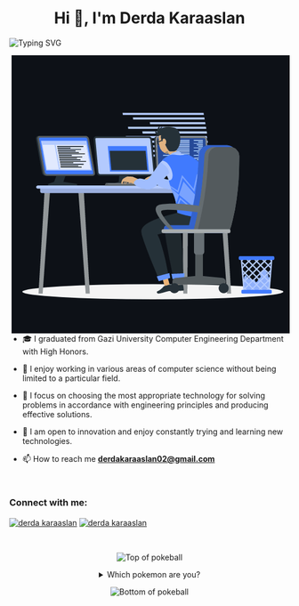 <h1 align="center">Hi 👋, I'm Derda Karaaslan</h1>
<img src="https://readme-typing-svg.herokuapp.com?font=Fira+Code&pause=1000&width=435&lines=Abdurrahman+Derda+Karaaslan;You+can+contact+me" alt="Typing SVG" />

<br>

<p><img align="right" src="https://github.com/derdakaraaslan/derdakaraaslan/blob/main/animation_500_kxa883sd.gif" alt="Derda Karaaslan" /></p>


- 🎓 I graduated from Gazi University Computer Engineering Department with High Honors.

- 🧠 I enjoy working in various areas of computer science without being limited to a particular field.

- 🔧 I focus on choosing the most appropriate technology for solving problems in accordance with engineering principles and producing effective solutions.

- 🚀 I am open to innovation and enjoy constantly trying and learning new technologies.

- 📫 How to reach me **derdakaraaslan02@gmail.com**

<br>
<h3 align="left">Connect with me:</h3>
<p align="left">
  <a href="https://www.linkedin.com/in/derdakaraaslan/" target="blank"><img align="center"
      src="https://raw.githubusercontent.com/rahuldkjain/github-profile-readme-generator/master/src/images/icons/Social/linked-in-alt.svg"
      alt="derda karaaslan" height="30" width="40" /></a>
  <a href="https://t.me/aderdakaraaslan" target="blank"><img align="center"
      src="https://img.shields.io/badge/Telegram-2CA5E0?style=for-the-badge&logo=telegram&logoColor=white"
      alt="derda karaaslan" height="30" /></a>
</p>

<br>
<div align="center">

  
![Top of pokeball](https://user-images.githubusercontent.com/44261381/209363264-ac854d3c-2cc2-44c4-928e-8a08d1013f46.png)

<details>
<summary>Which pokemon are you?</summary>

<br>
  <div align=center>
      <img height="200" src="https://derdakaraaslan.com.tr/api/get-random-pokemon" alt="Pokemon">
  </div>

</details>

![Bottom of pokeball](https://user-images.githubusercontent.com/44261381/209363271-905d2a5e-8a18-44c0-a450-45dddd4d5036.png)
</div>
